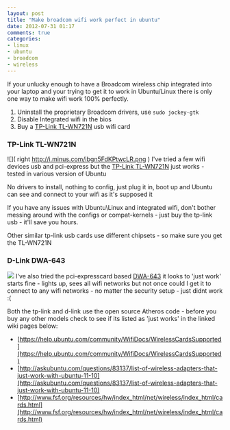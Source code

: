 ```yaml
---
layout: post
title: "Make broadcom wifi work perfect in ubuntu"
date: 2012-07-31 01:17
comments: true
categories: 
- linux
- ubuntu
- broadcom
- wireless
---
```


If your unlucky enough to have a Broadcom wireless chip integrated into your laptop
and your trying to get it to work in Ubuntu/Linux there is only one way to make wifi work 100% perfectly.


1. Uninstall the proprietary Broadcom drivers, use `sudo jockey-gtk`
2. Disable Integrated wifi in the bios
3. Buy a [TP-Link TL-WN721N](http://www.amazon.com/TP-Link-TL-WN721N-150Mbps-Wireless-Adapter/dp/B002ZDQHS4) usb wifi card

### TP-Link TL-WN721N
![]( right http://i.minus.com/ibgn5FdKPtwcLR.png )
I've tried a few wifi devices usb and pci-express but the [TP-Link TL-WN721N](http://www.amazon.com/TP-Link-TL-WN721N-150Mbps-Wireless-Adapter/dp/B002ZDQHS4) just works - tested in various version of Ubuntu

No drivers to install, nothing to config, just plug it in, boot up and Ubuntu can see and connect to your wifi as it's supposed it

If you have any issues with Ubuntu\Linux and integrated wifi, don't bother messing around with the configs or compat-kernels - just
buy the tp-link usb - it'll save you hours.

Other similar tp-link usb cards use different chipsets - so make sure you get the TL-WN721N

### D-Link DWA-643
![](http://i.minus.com/iiwhn2y0IytsA.png )
I've also tried the pci-expresscard based [DWA-643](http://www.amazon.com/DWA-643-Xtreme-N-Notebook-EXPRESSCARD/dp/B000V6C70O/) it looks to 'just work' starts fine - lights up, sees all wifi networks but not once could I get it to connect to any wifi networks - no matter the security setup - just didnt work :(

Both the tp-link and d-link use the open source Atheros code - before you buy any other models check to see if its listed as 'just works' in the linked wiki pages below:

* [https://help.ubuntu.com/community/WifiDocs/WirelessCardsSupported](https://help.ubuntu.com/community/WifiDocs/WirelessCardsSupported)
* [http://askubuntu.com/questions/83137/list-of-wireless-adapters-that-just-work-with-ubuntu-11-10](http://askubuntu.com/questions/83137/list-of-wireless-adapters-that-just-work-with-ubuntu-11-10)
* [http://www.fsf.org/resources/hw/index_html/net/wireless/index_html/cards.html](http://www.fsf.org/resources/hw/index_html/net/wireless/index_html/cards.html)

